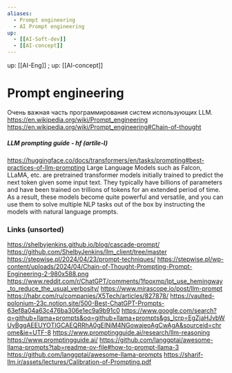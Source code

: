 ```yaml
---
aliases:
  - Prompt engineering
  - AI Prompt engineering
up:
  - [[AI-Soft-dev]]
  - [[AI-concept]]
---
```

up: [[AI-Eng]] ; up:  [[AI-concept]]

# Prompt engineering
Очень важная часть программирования систем использующих LLM.
https://en.wikipedia.org/wiki/Prompt_engineering
https://en.wikipedia.org/wiki/Prompt_engineering#Chain-of-thought


##### LLM prompting guide - hf (artile-l)
https://huggingface.co/docs/transformers/en/tasks/prompting#best-practices-of-llm-prompting
Large Language Models such as Falcon, LLaMA, etc. are pretrained transformer models initially trained to predict the next token given some input text. They typically have billions of parameters and have been trained on trillions of tokens for an extended period of time. As a result, these models become quite powerful and versatile, and you can use them to solve multiple NLP tasks out of the box by instructing the models with natural language prompts.


### Links (unsorted)

https://shelbyjenkins.github.io/blog/cascade-prompt/
https://github.com/ShelbyJenkins/llm_client/tree/master
https://stepwise.pl/2024/04/23/prompt-techniques/
https://stepwise.pl/wp-content/uploads/2024/04/Chain-of-Thought-Prompting-Prompt-Engineering-2-980x588.png
https://www.reddit.com/r/ChatGPT/comments/1fpoxmp/lpt_use_hemingway_to_reduce_the_usual_verbosity/
https://www.mirascope.io/post/llm-prompt
https://habr.com/ru/companies/X5Tech/articles/827878/
https://vaulted-polonium-23c.notion.site/500-Best-ChatGPT-Prompts-63ef8a04a63c476ba306e1ec9a9b91c0
https://www.google.com/search?q=github+llama+prompts&oq=github+llama+prompts&gs_lcrp=EgZjaHJvbWUyBggAEEUYOTIGCAEQRRhA0gEINjM4NGowajeoAgCwAgA&sourceid=chrome&ie=UTF-8
https://www.promptingguide.ai/research/llm-reasoning
https://www.promptingguide.ai/
https://github.com/langgptai/awesome-llama-prompts?tab=readme-ov-file#how-to-prompt-llama-3
https://github.com/langgptai/awesome-llama-prompts
https://sharif-llm.ir/assets/lectures/Calibration-of-Prompting.pdf
